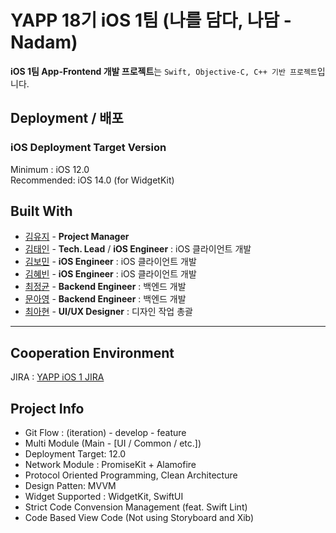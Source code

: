 # YAPP 18기 iOS 1팀 (나를 담다, 나담 - Nadam)

**iOS 1팀 App-Frontend 개발 프로젝트**는 `Swift, Objective-C, C++ 기반 프로젝트`입니다.  

## Deployment / 배포

### iOS Deployment Target Version
Minimum : iOS 12.0  
Recommended: iOS 14.0 (for WidgetKit)  

## Built With

* [김유지](https://github.com/snowflake25) - **Project Manager**
* [김태인](https://github.com/della-padula) - **Tech. Lead** / **iOS Engineer** : iOS 클라이언트 개발
* [김보민](https://github.com/BOMS2) - **iOS Engineer** : iOS 클라이언트 개발
* [김혜빈](https://github.com/kimhyebeen) - **iOS Engineer** : iOS 클라이언트 개발
* [최정균](https://github.com/wjdrbs96) - **Backend Engineer** : 백엔드 개발
* [문아영](https://github.com/ayoung0073) - **Backend Engineer** : 백엔드 개발
* [최아현](https://github.com/ahyun58) - **UI/UX Designer** : 디자인 작업 총괄

---
## Cooperation Environment
JIRA : [YAPP iOS 1 JIRA](https://yappios1.atlassian.net/jira/software/projects/YITEAM/boards/1)

## Project Info

- Git Flow : (iteration) - develop - feature
- Multi Module (Main - [UI / Common / etc.])
- Deployment Target: 12.0
- Network Module : PromiseKit + Alamofire
- Protocol Oriented Programming, Clean Architecture
- Design Patten: MVVM
- Widget Supported : WidgetKit, SwiftUI
- Strict Code Convension Management (feat. Swift Lint)
- Code Based View Code (Not using Storyboard and Xib)
